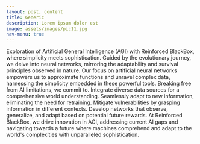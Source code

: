 ```yaml
---
layout: post, content
title: Generic
description: Lorem ipsum dolor est
image: assets/images/pic11.jpg
nav-menu: true
---
```


Exploration of Artificial General Intelligence (AGI) with Reinforced BlackBox, where simplicity meets sophistication. Guided by the evolutionary journey, we delve into neural networks, mirroring the adaptability and survival principles observed in nature. Our focus on artificial neural networks empowers us to approximate functions and unravel complex data, harnessing the simplicity embedded in these powerful tools. Breaking free from AI limitations, we commit to. Integrate diverse data sources for a comprehensive world understanding. Seamlessly adapt to new information, eliminating the need for retraining. Mitigate vulnerabilities by grasping information in different contexts. Develop networks that observe, generalize, and adapt based on potential future rewards. At Reinforced BlackBox, we drive innovation in AGI, addressing current AI gaps and navigating towards a future where machines comprehend and adapt to the world's complexities with unparalleled sophistication.
